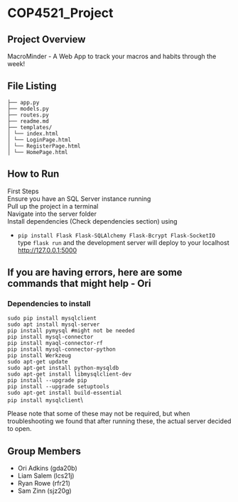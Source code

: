 # COP4521_Project

## Project Overview
MacroMinder - A Web App to track your macros and habits through the week!

## File Listing
```
├── app.py
├── models.py
├── routes.py
├── readme.md
├── templates/
│ └── index.html
│ └── LoginPage.html
│ └── RegisterPage.html
│ └── HomePage.html
```

## How to Run
First Steps\
  Ensure you have an SQL Server instance running\
  Pull up the project in a terminal\
  Navigate into the server folder\
  Install dependencies (Check dependencies section) using
  - ```pip install Flask Flask-SQLAlchemy Flask-Bcrypt Flask-SocketIO```\
  type ```flask run``` and the development server will deploy to your localhost http://127.0.0.1:5000

## If you are having errors, here are some commands that might help - Ori
### Dependencies to install
``` sudo pip install mysqlclient ```\
``` sudo apt install mysql-server ```\
``` pip install pymysql #might not be needed ```\
``` pip install mysql-connector ```\
``` pip install myaql-connector-rf ```\
``` pip install mysql-connector-python ```\
``` pip install Werkzeug ```\
``` sudo apt-get update ```\
``` sudo apt-get install python-mysqldb ```\
``` sudo apt-get install libmysqlclient-dev ```\
``` pip install --upgrade pip ```\
``` pip install --upgrade setuptools ```\
``` sudo apt-get install build-essential ```\
``` pip install mysqlclient ```\

Please note that some of these may not be required, but when troubleshooting we found that after running these, the actual server decided to open.




## Group Members
- Ori Adkins (gda20b)
- Liam Salem (lcs21j)
- Ryan Rowe (rfr21)
- Sam Zinn (sjz20g)
